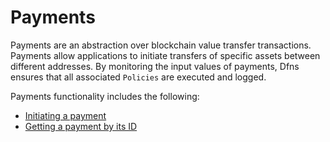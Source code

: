# Payments

Payments are an abstraction over blockchain value transfer transactions.  Payments allow applications to initiate transfers of specific assets between different addresses.  By monitoring the input values of payments, Dfns ensures that all associated `Policies` are executed and logged.

Payments functionality includes the following:

* [Initiating a payment](InitiatePayment.md)
* [Getting a payment by its ID](GetPaymentById.md)
